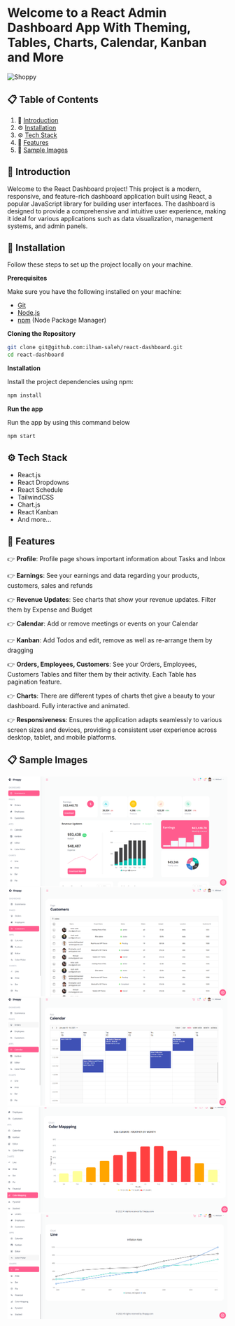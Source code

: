 # Welcome to a React Admin Dashboard App With Theming, Tables, Charts, Calendar, Kanban and More

![Shoppy](https://i.ibb.co/W6g39w3/image.png)

## 📋 <a name="table">Table of Contents</a>

1. 🤖 [Introduction](#introduction)
2. ⚙️ [Installation](#installation)
3. ⚙️ [Tech Stack](#tech-stack)
4. 🔋 [Features](#features)
5. 🔗 [Sample Images](#samples)

## <a name="Introduction">🤖 Introduction</a>

Welcome to the React Dashboard project! This project is a modern, responsive, and feature-rich dashboard application built using React, a popular JavaScript library for building user interfaces. The dashboard is designed to provide a comprehensive and intuitive user experience, making it ideal for various applications such as data visualization, management systems, and admin panels.

## <a name="Installation">🤖 Installation</a>

Follow these steps to set up the project locally on your machine.

**Prerequisites**

Make sure you have the following installed on your machine:

- [Git](https://git-scm.com/)
- [Node.js](https://nodejs.org/en)
- [npm](https://www.npmjs.com/) (Node Package Manager)

**Cloning the Repository**

```bash
git clone git@github.com:ilham-saleh/react-dashboard.git
cd react-dashboard
```

**Installation**

Install the project dependencies using npm:

```bash
npm install
```

**Run the app**

Run the app by using this command below

```bash
npm start
```

## <a name="tech-stack">⚙️ Tech Stack</a>

- React.js
- React Dropdowns
- React Schedule
- TailwindCSS
- Chart.js
- React Kanban
- And more...

## <a name="features">🔋 Features</a>

👉 **Profile**: Profile page shows important information about Tasks and Inbox

👉 **Earnings**: See your earnings and data regarding your products, customers, sales and refunds

👉 **Revenue Updates**: See charts that show your revenue updates. Filter them by Expense and Budget

👉 **Calendar**: Add or remove meetings or events on your Calendar

👉 **Kanban**: Add Todos and edit, remove as well as re-arrange them by dragging

👉 **Orders, Employees, Customers**: See your Orders, Employees, Customers Tables and filter them by their activity. Each Table has pagination feature.

👉 **Charts**: There are different types of charts thet give a beauty to your dashboard. Fully interactive and animated.

👉 **Responsiveness**: Ensures the application adapts seamlessly to various screen sizes and devices, providing a consistent user experience across desktop, tablet, and mobile platforms.

## 📋 <a name="samples">Sample Images</a>

![Image 1](src/screenshots/image1.png)
![Image 2](src/screenshots/image2.png)
![Image 3](src/screenshots/image3.png)
![Image 4](src/screenshots/image4.png)
![Image 5](src/screenshots/image5.png)
